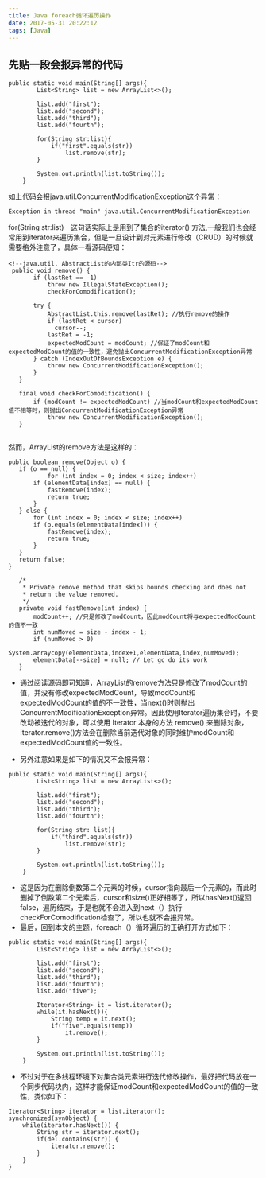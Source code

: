 ```yaml
---
title: Java foreach循环遍历操作
date: 2017-05-31 20:22:12
tags: [Java]
---
```


## 先贴一段会报异常的代码

```
public static void main(String[] args){
        List<String> list = new ArrayList<>();

        list.add("first");
        list.add("second");
        list.add("third");
        list.add("fourth");

        for(String str:list){
            if("first".equals(str))
                list.remove(str);
        }
        
        System.out.println(list.toString());
    }
```

如上代码会报java.util.ConcurrentModificationException这个异常：
```
Exception in thread "main" java.util.ConcurrentModificationException
```
<!-- more -->
 for(String str:list)　这句话实际上是用到了集合的iterator() 方法,一般我们也会经常用到iterator来遍历集合，但是一旦设计到对元素进行修改（CRUD）的时候就需要格外注意了，具体一看源码便知：
 
 ```
 <!--java.util. AbstractList的内部类Itr的源码-->
  public void remove() {  
        if (lastRet == -1)  
            throw new IllegalStateException();  
            checkForComodification();  
  
        try {  
            AbstractList.this.remove(lastRet); //执行remove的操作  
            if (lastRet < cursor)  
              cursor--;  
            lastRet = -1;  
            expectedModCount = modCount; //保证了modCount和expectedModCount的值的一致性，避免抛出ConcurrentModificationException异常  
        } catch (IndexOutOfBoundsException e) { 
            throw new ConcurrentModificationException();  
        }  
    }  
  
    final void checkForComodification() {  
        if (modCount != expectedModCount) //当modCount和expectedModCount值不相等时，则抛出ConcurrentModificationException异常  
            throw new ConcurrentModificationException();  
    }  
    
 ```
 然而，ArrayList的remove方法是这样的：
 ```
 public boolean remove(Object o) {  
    if (o == null) {  
            for (int index = 0; index < size; index++)  
        if (elementData[index] == null) {  
            fastRemove(index);  
            return true;  
        }  
    } else {  
        for (int index = 0; index < size; index++)  
        if (o.equals(elementData[index])) {  
            fastRemove(index);  
            return true;  
        }  
    }  
    return false;  
}  
  
    /* 
     * Private remove method that skips bounds checking and does not 
     * return the value removed. 
     */  
    private void fastRemove(int index) {  
        modCount++; //只是修改了modCount，因此modCount将与expectedModCount的值不一致  
        int numMoved = size - index - 1;  
        if (numMoved > 0)  
            System.arraycopy(elementData,index+1,elementData,index,numMoved);  
        elementData[--size] = null; // Let gc do its work  
    } 
 ```
 
 * 通过阅读源码即可知道，ArrayList的remove方法只是修改了modCount的值，并没有修改expectedModCount，导致modCount和expectedModCount的值的不一致性，当next()时则抛出ConcurrentModificationException异常。因此使用Iterator遍历集合时，不要改动被迭代的对象，可以使用 Iterator 本身的方法 remove() 来删除对象，Iterator.remove()方法会在删除当前迭代对象的同时维护modCount和expectedModCount值的一致性。
 
* 另外注意如果是如下的情况又不会报异常：
```
public static void main(String[] args){
        List<String> list = new ArrayList<>();

        list.add("first");
        list.add("second");
        list.add("third");
        list.add("fourth");

        for(String str: list){
            if("third".equals(str))
                list.remove(str);
        }

        System.out.println(list.toString());
    }
```
- 这是因为在删除倒数第二个元素的时候，cursor指向最后一个元素的，而此时删掉了倒数第二个元素后，cursor和size()正好相等了，所以hasNext()返回false，遍历结束，于是也就不会进入到next（）执行checkForComodification检查了，所以也就不会报异常。
- 最后，回到本文的主题，foreach（）循环遍历的正确打开方式如下：
```
public static void main(String[] args){
        List<String> list = new ArrayList<>();

        list.add("first");
        list.add("second");
        list.add("third");
        list.add("fourth");
        list.add("five");

        Iterator<String> it = list.iterator();
        while(it.hasNext()){
            String temp = it.next();
            if("five".equals(temp))
                it.remove();
        }

        System.out.println(list.toString());
    }
```
- 不过对于在多线程环境下对集合类元素进行迭代修改操作，最好把代码放在一个同步代码块内，这样才能保证modCount和expectedModCount的值的一致性，类似如下：
```
Iterator<String> iterator = list.iterator();    
synchronized(synObject) {  
    while(iterator.hasNext()) {    
        String str = iterator.next();    
        if(del.contains(str)) {    
            iterator.remove();    
        }    
    }    
} 
```
